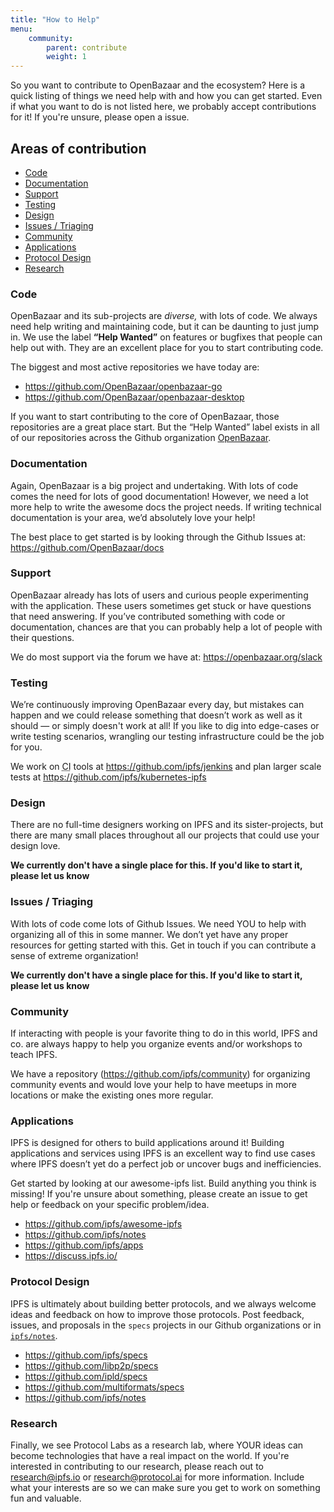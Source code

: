 ```yaml
---
title: "How to Help"
menu:
    community:
        parent: contribute
        weight: 1
---
```


So you want to contribute to OpenBazaar and the ecosystem? Here is a quick listing
of things we need help with and how you can get started. Even if what you want
to do is not listed here, we probably accept contributions for it! If you're
unsure, please open a issue.


## Areas of contribution

- [Code](#code)
- [Documentation](#documentation)
- [Support](#support)
- [Testing](#testing)
- [Design](#design)
- [Issues / Triaging](#issues-triaging)
- [Community](#community)
- [Applications](#applications)
- [Protocol Design](#protocol-design)
- [Research](#research)


### Code

OpenBazaar and its sub-projects are *diverse,* with lots of code. We always need help writing and maintaining code, but it
can be daunting to just jump in. We use the label **“Help Wanted”** on features
or bugfixes that people can help out with. They are an excellent place for you
to start contributing code.

The biggest and most active repositories we have today are:

- https://github.com/OpenBazaar/openbazaar-go
- https://github.com/OpenBazaar/openbazaar-desktop

If you want to start contributing to the core of OpenBazaar, those repositories are
a great place start. But the “Help Wanted” label exists in all of our
repositories across the Github organization
[OpenBazaar](https://github.com/OpenBazaar).


### Documentation

Again, OpenBazaar is a big project and undertaking. With lots of code comes the need
for lots of good documentation! However, we need a lot more help to write the
awesome docs the project needs. If writing technical documentation is your area,
we’d absolutely love your help!

The best place to get started is by looking through the Github Issues at:
https://github.com/OpenBazaar/docs


### Support

OpenBazaar already has lots of users and curious people experimenting with
the application. These users sometimes get stuck or have questions
that need answering. If you’ve contributed something with code or documentation,
chances are that you can probably help a lot of people with their questions.

We do most support via the forum we have at: https://openbazaar.org/slack


### Testing

We’re continuously improving OpenBazaar every day, but mistakes can happen and we
could release something that doesn’t work as well as it should — or simply doesn't
work at all! If you like to dig into edge-cases or write testing scenarios,
wrangling our testing infrastructure could be the job for you.

We work on <abbr title="Continuous Integration">CI</abbr> tools at https://github.com/ipfs/jenkins
and plan larger scale tests at https://github.com/ipfs/kubernetes-ipfs


### Design

There are no full-time designers working on IPFS and its sister-projects, but
there are many small places throughout all our projects that could use your
design love.

**We currently don't have a single place for this. If you'd like to start it, please let us know**


### Issues / Triaging

With lots of code come lots of Github Issues. We need YOU to help with
organizing all of this in some manner. We don’t yet have any proper resources
for getting started with this. Get in touch if you can contribute a sense of
extreme organization!

**We currently don't have a single place for this. If you'd like to start it, please let us know**


### Community

If interacting with people is your favorite thing to do in this world, IPFS and
co. are always happy to help you organize events and/or workshops to teach IPFS.

We have a repository (https://github.com/ipfs/community) for organizing
community events and would love your help to have meetups in more locations or
make the existing ones more regular.


### Applications

IPFS is designed for others to build applications around it! Building
applications and services using IPFS is an excellent way to find use cases
where IPFS doesn’t yet do a perfect job or uncover bugs and inefficiencies.

Get started by looking at our awesome-ipfs list. Build anything you think is
missing! If you're unsure about something, please create an issue to get help
or feedback on your specific problem/idea.

- https://github.com/ipfs/awesome-ipfs
- https://github.com/ipfs/notes
- https://github.com/ipfs/apps
- https://discuss.ipfs.io/


### Protocol Design

IPFS is ultimately about building better protocols, and we always welcome ideas
and feedback on how to improve those protocols. Post feedback, issues, and
proposals in the `specs` projects in our Github organizations or in
[`ipfs/notes`](https://github.com/notes).

- https://github.com/ipfs/specs
- https://github.com/libp2p/specs
- https://github.com/ipld/specs
- https://github.com/multiformats/specs
- https://github.com/ipfs/notes


### Research

Finally, we see Protocol Labs as a research lab, where YOUR ideas can become
technologies that have a real impact on the world. If you're interested in
contributing to our research, please reach out to research@ipfs.io or
research@protocol.ai for more information. Include what your interests are so
we can make sure you get to work on something fun and valuable.
